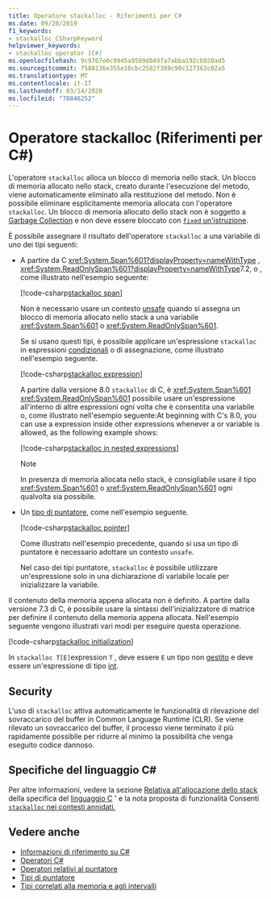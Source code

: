 ```yaml
---
title: Operatore stackalloc - Riferimenti per C#
ms.date: 09/20/2019
f1_keywords:
- stackalloc_CSharpKeyword
helpviewer_keywords:
- stackalloc operator [C#]
ms.openlocfilehash: 9c9767e0c9945a9589d049fa7abba192cb928ad5
ms.sourcegitcommit: 7588136e355e10cbc2582f389c90c127363c02a5
ms.translationtype: MT
ms.contentlocale: it-IT
ms.lasthandoff: 03/14/2020
ms.locfileid: "78846252"
---
```

# <a name="stackalloc-operator-c-reference"></a>Operatore stackalloc (Riferimenti per C#)

L'operatore `stackalloc` alloca un blocco di memoria nello stack. Un blocco di memoria allocato nello stack, creato durante l'esecuzione del metodo, viene automaticamente eliminato alla restituzione del metodo. Non è possibile eliminare esplicitamente memoria allocata con l'operatore `stackalloc`. Un blocco di memoria allocato dello stack non è soggetto a [Garbage Collection](../../../standard/garbage-collection/index.md) e non deve essere bloccato con [ `fixed` un'istruzione](../keywords/fixed-statement.md).

È possibile assegnare il risultato dell'operatore `stackalloc` a una variabile di uno dei tipi seguenti:

- A partire da C <xref:System.Span%601?displayProperty=nameWithType> , <xref:System.ReadOnlySpan%601?displayProperty=nameWithType>7.2, o , come illustrato nell'esempio seguente:

  [!code-csharp[stackalloc span](snippets/StackallocOperator.cs#AssignToSpan)]

  Non è necessario usare un contesto [unsafe](../keywords/unsafe.md) quando si assegna un blocco di memoria allocato nello stack a una variabile <xref:System.Span%601> o <xref:System.ReadOnlySpan%601>.

  Se si usano questi tipi, è possibile applicare un'espressione `stackalloc` in espressioni [condizionali](conditional-operator.md) o di assegnazione, come illustrato nell'esempio seguente.

  [!code-csharp[stackalloc expression](snippets/StackallocOperator.cs#AsExpression)]

  A partire dalla versione 8.0 `stackalloc` di C, è <xref:System.Span%601> <xref:System.ReadOnlySpan%601> possibile usare un'espressione all'interno di altre espressioni ogni volta che è consentita una variabile o, come illustrato nell'esempio seguente:At beginning with C's 8.0, you can use a expression inside other expressions whenever a or variable is allowed, as the following example shows:

  [!code-csharp[stackalloc in nested expressions](snippets/StackallocOperator.cs#Nested)]

  > [!NOTE]
  > In presenza di memoria allocata nello stack, è consigliabile usare il tipo <xref:System.Span%601> o <xref:System.ReadOnlySpan%601> ogni qualvolta sia possibile.

- Un [tipo di puntatore](../../programming-guide/unsafe-code-pointers/pointer-types.md), come nell'esempio seguente.

  [!code-csharp[stackalloc pointer](snippets/StackallocOperator.cs#AssignToPointer)]

  Come illustrato nell'esempio precedente, quando si usa un tipo di puntatore è necessario adottare un contesto `unsafe`.

  Nel caso dei tipi puntatore, `stackalloc` è possibile utilizzare un'espressione solo in una dichiarazione di variabile locale per inizializzare la variabile.

Il contenuto della memoria appena allocata non è definito. A partire dalla versione 7.3 di C, è possibile usare la sintassi dell'inizializzatore di matrice per definire il contenuto della memoria appena allocata. Nell'esempio seguente vengono illustrati vari modi per eseguire questa operazione.

[!code-csharp[stackalloc initialization](snippets/StackallocOperator.cs#StackallocInit)]

In `stackalloc T[E]`expression `T` , deve essere `E` un tipo non [gestito](../builtin-types/unmanaged-types.md) e deve essere un'espressione di tipo [int](../builtin-types/integral-numeric-types.md).

## <a name="security"></a>Security

L'uso di `stackalloc` attiva automaticamente le funzionalità di rilevazione del sovraccarico del buffer in Common Language Runtime (CLR). Se viene rilevato un sovraccarico del buffer, il processo viene terminato il più rapidamente possibile per ridurre al minimo la possibilità che venga eseguito codice dannoso.

## <a name="c-language-specification"></a>Specifiche del linguaggio C#

Per altre informazioni, vedere la sezione [Relativa all'allocazione dello stack](~/_csharplang/spec/unsafe-code.md#stack-allocation) della specifica del [linguaggio C](~/_csharplang/spec/introduction.md) ' e la nota proposta di funzionalità Consenti [ `stackalloc` nei contesti annidati.](~/_csharplang/proposals/csharp-8.0/nested-stackalloc.md)

## <a name="see-also"></a>Vedere anche

- [Informazioni di riferimento su C#](../index.md)
- [Operatori C#](index.md)
- [Operatori relativi al puntatore](pointer-related-operators.md)
- [Tipi di puntatore](../../programming-guide/unsafe-code-pointers/pointer-types.md)
- [Tipi correlati alla memoria e agli intervalli](../../../standard/memory-and-spans/index.md)
